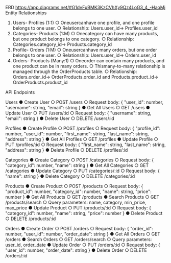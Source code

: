 ERD
https://app.diagrams.net/#G1dvFuBMK3KzCVhXy9Qz4LoG3_4_-HaoMj
Entity Relationships

 1. Users- Profiles (1:1)
 ○ Oneusercanhave one profile, and one profile belongs to one user.
 ○ Relationship: Users.user_id-> Profiles.user_id
 2. Categories- Products (1:M)
 ○ Onecategory can have many products, but one product belongs to one category.
 ○ Relationship: Categories.category_id-> Products.category_id
 3. Profile- Orders (1:M)
 ○ Oneusercanhave many orders, but one order belongs to one user.
 ○ Relationship: Users.user_id-> Orders.user_id
 4. Orders- Products (Many:1)
 ○ Oneorder can contain many products, and one product can be in many orders.
 ○ Thismany-to-many relationship is managed through the OrderProducts table.
 ○ Relationship: Orders.order_id-> OrderProducts.order_id and
 Products.product_id-> OrderProducts.product_id

API Endpoints

Users
 ● Create User
 ○ POST /users
 ○ Request body: { "user_id": number, "username": string,
 "email": string }
 ● Get All Users
 ○ GET /users
 ● Update User
 ○ PUT /users/:id
 ○ Request body: { "username": string, "email": string }
 ● Delete User
 ○ DELETE /users/:id
 
 Profiles
 ● Create Profile
 ○ POST /profiles
 ○ Request body: { "profile_id": number, "user_id": number,
 "first_name": string, "last_name": string, "address": string
 }
 ● Get All Profiles
 ○ GET /profiles
 ● Update Profile
 ○ PUT /profiles/:id
 ○ Request body: { "first_name": string, "last_name": string,
 "address": string }
 ● Delete Profile
 ○ DELETE /profiles/:id
 
 Categories
 ● Create Category
 ○ POST /categories
 ○ Request body: { "category_id": number, "name": string }
 ● Get All Categories
 ○ GET /categories
 ● Update Category
 ○ PUT /categories/:id
○ Request body: { "name": string }
 ● Delete Category
 ○ DELETE /categories/:id
 
 Products
 ● Create Product
 ○ POST /products
 ○ Request body: { "product_id": number, "category_id": number,
 "name": string, "price": number }
 ● Get All Products
 ○ GET /products
 ● Search Products
 ○ GET /products/search
 ○ Query parameters: name, category, min_price, max_price
 ● Update Product
 ○ PUT /products/:id
 ○ Request body: { "category_id": number, "name": string,
 "price": number }
 ● Delete Product
 ○ DELETE /products/:id
 
 Orders
 ● Create Order
 ○ POST /orders
 ○ Request body: { "order_id": number, "user_id": number,
 "order_date": string }
 ● Get All Orders
 ○ GET /orders
 ● Search Orders
 ○ GET /orders/search
 ○ Query parameters: user_id, order_date
 ● Update Order
 ○ PUT /orders/:id
 ○ Request body: { "user_id": number, "order_date": string }
 ● Delete Order
 ○ DELETE /orders/:id
